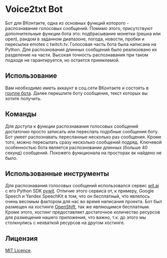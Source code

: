 # Voice2txt Bot
Бот для ВКонтакте, одна из основных функций которого - распознавание голосовых сообщений.
Помимо этого, присутствуют дополнительные функции бота это: подбрасывание монетки (решка или орел), рандом в заданном диапазоне, погода, новости, пробки и пересылка emotes с twitch.tv.
Голосовая часть бота была написана на Python. Для распознования длинных сообщений было реализовано их разделение на части. Высокая точность распознавания при таком подходе не гарантируется, но остается приемлемой.

## Использование
Вам необходимо иметь аккаунт в соц.сети ВКонтакте и состоять в [группе бота](https://vk.com/voice2txt).
Далее перешлите боту сообщения, текст которых вы хотите получить.

## Команды
Для доступа к функции распознавания голосовых сообщений достаточно просто записать или переслать подобные сообщения боту.
Бот умеет распознавать пересланные несколько раз сообщения. Кроме того, можно пересылать сразу несколько сообщений подряд.
Ключевой особенностью бота является распознование длинных (больше 40 секунд) сообщений. Похожего функционала на просторах вк найдено не было.

## Использованные инструменты
Для распознавания голосовых сообщений использовался сервис [wit.ai](https://wit.ai) с его Python SDK [pywit](https://github.com/wit-ai/pywit). Отличие этого сервиса от, к примеру, Google Speech и Yandex SpeechKit в том, что он бесплатный, что являлось очень весомым фактором для нас во время написания проекта. Бот был размещен на хостинге [OpenShift](https://openshift.com), так же являющимся бесплатным. Кроме этого, хостинг предоставляет достаточное количество ресурсов для размещения нашего приложения, что важно, т.к. до этого мы столкнулись с нехваткой ресурсов на другом хостинге.

## Лицензия
[MIT Licence](https://github.com/vladimirwest/voicebot/blob/master/LICENSE).
